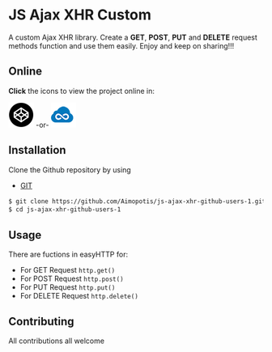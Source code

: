 # JS Ajax XHR Custom  
A custom Ajax XHR library. Create a **GET**,  **POST**, **PUT** and **DELETE** request methods function and use them easily. Enjoy and keep on sharing!!! 

## Online 
**Click** the icons to view the project online in:

[![Codepen icon](img/codepen50.png)](https://codepen.io/MorpheusStudio/pen/YaeLgV) 
 -or- 
[![jsfiddle icon](img/jsfiddle50.png)](https://jsfiddle.net/Morpheus_Studio/y0Lpowwe/)

## Installation
Clone the Github repository by using 
* [GIT](https://git-scm.com/downloads)
```sh
$ git clone https://github.com/Aimopotis/js-ajax-xhr-github-users-1.git
$ cd js-ajax-xhr-github-users-1
```
## Usage
There are fuctions in easyHTTP for: 

* For GET Request `http.get()`
* For POST Request `http.post()`
* For PUT Request `http.put()`
* For DELETE Request `http.delete()`
 
## Contributing
All contributions all welcome


